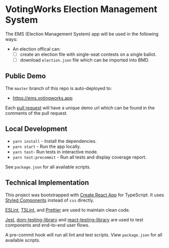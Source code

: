 # VotingWorks Election Management System

The EMS (Election Management System) app will be used in the following ways:

- An election offical can:
  - [ ] create an election file with single-seat contests on a single ballot.
  - [ ] download `election.json` file which can be imported into BMD.

## Public Demo

The `master` branch of this repo is auto-deployed to:

- <https://ems.votingworks.app>

Each [pull request](https://github.com/votingworks/ems/pulls) will have a unique
demo url which can be found in the comments of the pull request.

## Local Development

- `yarn install` - Install the dependencies.
- `yarn start` - Run the app locally.
- `yarn test`- Run tests in interactive mode.
- `yarn test:precommit` - Run all tests and display coverage report.

See `package.json` for all available scripts.

## Technical Implementation

This project was bootstrapped with
[Create React App](https://github.com/facebook/create-react-app) for TypeScript.
It uses [Styled Components](https://www.styled-components.com/docs/) instead of
`css` directly.

[ESLint](https://eslint.org/), [TSLint](https://palantir.github.io/tslint/), and
[Prettier](https://prettier.io/) are used to maintain clean code.

[Jest](https://jestjs.io/), [dom-testing-library](https://testing-library.com)
and [react-testing-library](https://github.com/kentcdodds/react-testing-library)
are used to test components and end-to-end user flows.

A pre-commit hook will run all lint and test scripts. View `package.json` for
all available scripts.

